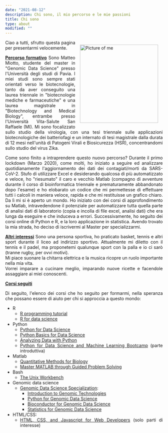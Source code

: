 ```yaml
---
date: "2021-08-12"
description: Chi sono, il mio percorso e le mie passioni
title: Chi sono
type: about
modified: ""
---
```


<style>
        img {
            float: right;
            margin: 5px;
            padding: 10px;
        }
</style>
    
    
<div style="text-align: justify;">

<img src='/images/whoami/me.jpeg' alt='Picture of me' style='width:250px;'>

Ciao a tutti,
sfrutto questa pagina per presentarmi velocemente.

**<u>Percorso formativo</u>**
Sono Matteo Miotto, studente del master in "Genomic Data Science" presso l'Università degli studi di Pavia.
I miei studi sono sempre stati orientati verso le biotecnologie, tanto da aver conseguito una laurea triennale in "biotecnologie mediche e farmaceutiche" e una laurea magistrale in "Biotechnology and Medical Biology", entrambe presso l'Università Vita-Salute San Raffaele (MI).
Mi sono focalizzato sullo studio della virologia, con una tesi triennale sulle applicazioni biotecnologiche dei batteriofagi e un internato di tesi magistrale dalla durata di 12 mesi nell'unità di Patogeni Virali e Biosicurezza (HSR), concentrandomi sullo studio del virus Zika.

Come sono finito a intraprendere questo nuovo percorso?
Durante il primo lockdown (Marzo 2020), come molti, ho iniziato a seguire ed analizzare quotidianamente l'aggiornamento dei dati dei contagiati/morti da SARS-CoV-2. Stufo di utilizzare Excel e desiderando qualcosa di più automatizzato e veloce, ho "riesumato" il caro e vecchio Matlab (compagno di avventure durante il corso di bioinformatica triennale e prematuramente abbandonato dopo l'esame) e ho elobarato un codice che mi permettesse di effettuare tutti i calcoli in maniera veloce, rapida e che mi restituisse un grafico chiaro.
Da lì mi si è aperto un mondo. Ho iniziato con dei corsi di approfondimento su Matlab, intravedendone il potenziale per automatizzare tutta quella parte di analisi dati di laboratorio (copia e incolla di file excel, analisi dati) che era lunga da eseguire e che induceva a errori. 
Successivamente, ho seguito dei corsi online di Python e R, e la loro applicazione in statistica. 
Avendo trovato la mia strada, ho deciso di iscrivermi al Master per specializzarmi.

**<u>Altri interessi</u>**
Sono una persona sportiva, ho praticato basket, tennis e altri sport durante il liceo ad indirizzo sportivo. Attualmente mi diletto con il tennis e il padel, ma proponetemi qualunque sport con la palla e io ci sarò (tranne rugby, per ovvi motivi).  
Mi piace suonare la chitarra elettrica e la musica ricopre un ruolo importante nella mia vita.  
Vorrei imparare a cucinare meglio, imparando nuove ricette e facendole assaggiare ai miei conoscenti.

<span style="margin-bottom:0;">
<b><u>Corsi seguiti</u></b>
</span>
<p style="margin-bottom:0;">Di seguito, l'elenco dei corsi che ho seguito per formarmi, nella speranza che possano essere di aiuto per chi si approccia a questo mondo:</p>

* R
  * [R programming tutorial](https://www.youtube.com/watch?v=_V8eKsto3Ug&t=21s)
  * [R for data science](https://www.youtube.com/watch?v=NVyOEwOJgNQ&t=34s)
* Python
  * [Python for Data Science](https://www.youtube.com/watch?v=LHBE6Q9XlzI)
  * [Python Basics for Data Science](https://www.edx.org/course/python-basics-for-data-science?index=product&queryID=09031f022ae4bfadc925ec2104c32f88&position=1)
  * [Analyzing Data with Python](https://www.edx.org/course/analyzing-data-with-python?index=product&queryID=5c855ba64a90170ad046565b0e8aa10b&position=1)
  * [Python for Data Science and Machine Learning Bootcamp](https://www.udemy.com/course/python-for-data-science-and-machine-learning-bootcamp/) (parte introduttiva)
* Matlab
  * [Quantitative Methods for Biology](https://www.edx.org/course/quantitative-methods-for-biology?index=product&queryID=c12f44a8a969bff63f26f90ce55e70a6&position=1)
  * [Master MATLAB through Guided Problem Solving](https://www.udemy.com/course/master-matlab-through-guided-problem-solving/)
* Bash
  * [The Unix Workbench](https://www.coursera.org/learn/unix/home/welcome)
* Genomic data science
  * [Genomic Data Science Specialization](https://www.coursera.org/specializations/genomic-data-science):
    * [Introduction to Genomic Technologies](https://www.coursera.org/learn/introduction-genomics?specialization=genomic-data-science)
    * [Python for Genomic Data Science](https://www.coursera.org/learn/python-genomics?specialization=genomic-data-science#syllabus)
    * [Bioconductor for Genomic Data Science](https://www.coursera.org/learn/bioconductor?specialization=genomic-data-science)
    * [Statistics for Genomic Data Science](https://www.coursera.org/learn/statistical-genomics/home/welcome)
* HTML/CSS:
  * [HTML, CSS, and Javascript for Web Developers](https://www.coursera.org/learn/html-css-javascript-for-web-developers/home/welcome) (solo parti di interesse)


</div>




